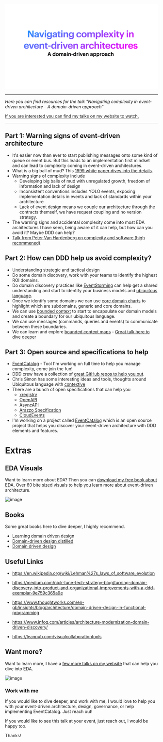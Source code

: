 <img width="603" alt="image" src="./cover.png">

---

_Here you can find resources for the talk "Navigating complexity in event-driven architecture - A domain-driven approach"_

[If you are interested you can find my talks on my website to watch.](https://www.boyney.io/talks)

---

## Part  1: Warning signs of event-driven architecture
- It's easier now than ever to start publishing messages onto some kind of queue or event bus. But this leads to an implementation first mindset and can lead to complexity coming in event-driven architectures.
- What is a big ball of mud? This [1999 white paper dives into the details](https://www.researchgate.net/publication/2938621_Big_Ball_of_Mud).
- Warning signs of complexity include
  - Developing big balls of mud with unregulated growth, freedom of information and lack of design
  - Inconsistent conventions includes YOLO events, exposing implementation details in events and lack of standards within your architecture
  - Lack of event design means we couple our architecture through the contracts themself, we have request coupling and no version strategy.
- The warning signs and accidental complexity come into most EDA architectures I have seen, being aware of it can help, but how can you avoid it? Maybe DDD can help?
- [Talk from Peter Van Hardenberg on complexity and software (high recommened)](https://www.youtube.com/watch?v=czzAVuVz7u4)

## Part 2: How can DDD help us avoid complexity?

- Understanding strategic and tactical design
- Do some domain discovery, work with your teams to identify the highest ROI domains.
- Do domain discovery practices like [EventStorming](https://eda-visuals.boyney.io/visuals/event-storming) can help get a shared understanding and start to identify your business models and [ubiquitous language](https://martinfowler.com/bliki/UbiquitousLanguage.html). 
- Once we identify some domains we can use [core domain charts](https://github.com/ddd-crew/core-domain-charts) to highlight which are subdomains, generic and core domains.
- We can use [bounded context](https://eda-visuals.boyney.io/visuals/bounded-context-with-event-architectures) to start to encapsulate our domain models and create a boundary for our ubiquitous language. 
- We can use messages (commands, queries and events) to communicate between these boundaries.
- We can learn and explore [bounded context maps](https://github.com/ddd-crew/context-mapping) - [Great talk here to dive deeper](https://www.youtube.com/watch?v=k5i4sP9q2Lk)


## Part 3: Open source and specifications to help
- [EventCatalog](https://www.eventcatalog.dev/) - Tool I'm working on full time to help you manage complexity, come join the fun!
- DDD crew have a collection of [great GitHub repos to help you out](https://github.com/ddd-crew).
- Chris Simon has some interesting ideas and tools, thoughts around Ubiquitous language with [contextive](https://github.com/dev-cycles/contextive)
- There are a bunch of open specifications that can help you
  - [xregistry](https://xregistry.io/)
  - [OpenAPI](https://swagger.io/specification/)
  - [AsyncAPI](https://www.asyncapi.com/en)
  - [Arazzo Specification](https://github.com/OAI/Arazzo-Specification)
  - [CloudEvents](https://cloudevents.io/)
- I'm working on a project called [EventCatalog](https://www.eventcatalog.dev/) which is an open source project that helps you discover your event-driven architecture with DDD elements and features.

# Extras

## EDA Visuals

Want to learn more about EDA? Then you can [download my free book about EDA](https://eda-visuals.boyney.io/). Over 60 bite sized visuals to help you learn more about event-driven architecture.

![image](https://github.com/boyney123/complexity-is-the-gotcha-of-event-driven-architecture/assets/3268013/138a303f-48d9-4a3c-bbe6-f4b9c75651b9)

## Books

Some great books here to dive deeper, I highly recommend.

- [Learning domain driven design](https://www.amazon.co.uk/Learning-Domain-Driven-Design-Aligning-Architecture/dp/1098100131)
- [Domain-driven design distilled](https://www.amazon.co.uk/Domain-Driven-Design-Distilled-Vaughn-Vernon/dp/0134434420/ref=sr_1_1?crid=2SDYQ2HU9FVCT&dib=eyJ2IjoiMSJ9.V38g5Do5w5nrE6OQbkJUMAQKsC9vduDhBo7FGVAo6STbdxHJVhta7MDAGiyQD-T4.PYhJjWlNIU5NOVvawxf8QoYaVjp5FHxm25WjY9jVjLs&dib_tag=se&keywords=ddd+distilled&nsdOptOutParam=true&qid=1737616686&s=books&sprefix=ddd+disille%2Cstripbooks%2C68&sr=1-1&ufe=app_do%3Aamzn1.fos.95fd378e-6299-4723-b1f1-3952ffba15af)
- [Domain driven design](https://www.amazon.co.uk/Domain-Driven-Design-Tackling-Complexity-Software/dp/0321125215/ref=sr_1_1?crid=21JBVDOBL1JRE&dib=eyJ2IjoiMSJ9.Lo7-Md3VvIV38Rzn-ytmnWB1gdph7SOcGi2QiFqOVZ1dy04lVC1YASEeDJ1cUQZnlfUfprRmmKfAFZG42k2QTJTh7MUKUtZQBHNZzK9sAxwK6wnN7gyjcfDa1vB5_pyLytSctkBm7PJpbg9jL1TDKI3I7JiXppcvlNbYKkuwEdLy16hjrm5S1uFmnKNfvkuYs2TvxrvMO1bE1n1BMnTKQyu_PYBxqDInvLA-R0_MLzI.VhemrlC6z4speiE02K08MQaqqODF4-CDsC1WHEELKPQ&dib_tag=se&keywords=ddd&nsdOptOutParam=true&qid=1737616709&s=books&sprefix=dadd%2Cstripbooks%2C64&sr=1-1&ufe=app_do%3Aamzn1.fos.95fd378e-6299-4723-b1f1-3952ffba15af)

## Useful Links

- https://en.wikipedia.org/wiki/Lehman%27s_laws_of_software_evolution

- https://medium.com/nick-tune-tech-strategy-blog/turning-domain-discovery-into-product-and-organizational-improvements-with-a-ddd-exemplar-9e759c365a9e

- https://www.thoughtworks.com/en-gb/insights/blog/architecture/domain-driven-design-in-functional-programming

- https://www.infoq.com/articles/architecture-modernization-domain-driven-discovery/

- https://leanpub.com/visualcollaborationtools


## Want more?

Want to learn more, I have a [few more talks on my website](https://www.boyney.io/talks) that can help you dive into EDA.

<img width="610" alt="image" src="https://github.com/boyney123/complexity-is-the-gotcha-of-event-driven-architecture/assets/3268013/91a0da5b-08c2-4379-bdc4-46a943bc2615">

### Work with me

If you would like to dive deeper, and work with me, I would love to help you with your event-driven architecture, design, governance, or help implementing EventCatalog. Just reach out!


If you would like to see this talk at your event, just reach out, I would be happy too.


Thanks!
